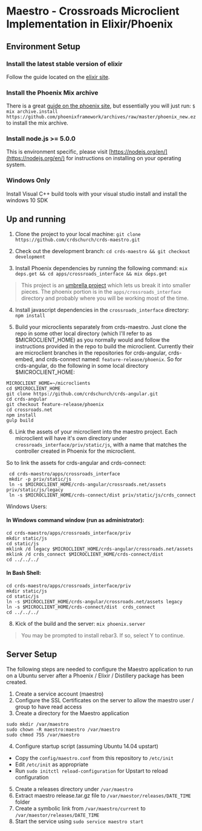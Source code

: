 # Maestro - Crossroads Microclient Implementation in Elixir/Phoenix

## Environment Setup

### Install the latest stable version of elixir
Follow the guide located on the [elixir site](http://elixir-lang.org/install.html).

### Install the Phoenix Mix archive
There is a great [guide on the phoenix site](http://www.phoenixframework.org/docs/installation), but essentially you will just run:
`$ mix archive.install https://github.com/phoenixframework/archives/raw/master/phoenix_new.ez` to install the mix archive.

### Install node.js >= 5.0.0
This is environment specific, please visit [https://nodejs.org/en/](https://nodejs.org/en/) for instructions on installing on your operating system. 

### Windows Only
Install Visual C++ build tools with your visual studio install and install the windows 10 SDK

## Up and running
1. Clone the project to your local machine: `git clone https://github.com/crdschurch/crds-maestro.git`
  
2. Check out the development branch: `cd crds-maestro && git checkout development`

3. Install Phoenix dependencies by running the following command: `mix deps.get && cd apps/crossroads_interface && mix deps.get`

  >This project is an [umbrella project](http://elixir-lang.org/getting-started/mix-otp/dependencies-and-umbrella-apps.html#umbrella-projects)
  >which lets us break it into smaller pieces. 
  >The phoenix portion is in the `apps/crossroads_interface` directory and probably where you will be working most of the time. 

4. Install javascript dependencies in the `crossroads_interface` directory: `npm install`

5. Build your microclients separately from crds-maestro.  Just clone the repo in some other local directory (which I'll refer to as $MICROCLIENT_HOME) as you normally would and follow the    instructions provided in the repo to build the microclient.  Currently their are microclient branches in the repositories for crds-angular, crds-embed, and crds-connect named: `feature-release/phoenix`.  So for crds-angular, do the following in some local directory $MICROCLIENT_HOME:
  ```
  MICROCLIENT_HOME=~/microclients
  cd $MICROCLIENT_HOME
  git clone https://github.com/crdschurch/crds-angular.git
  cd crds-angular
  git checkout feature-release/phoenix
  cd crossroads.net
  npm install
  gulp build
  ```

6. Link the assets of your microclient into the maestro project.  Each microclient will have it's own directory under `crossroads_interface/priv/static/js`, with a name that matches the controller created in Phoenix for the microclient.

So to link the assets for crds-angular and crds-connect:
```
 cd crds-maestro/apps/crossroads_interface
 mkdir -p priv/static/js
 ln -s $MICROCLIENT_HOME/crds-angular/crossroads.net/assets priv/static/js/legacy
 ln -s $MICROCLIENT_HOME/crds-connect/dist priv/static/js/crds_connect
 ```
 
 Windows Users:
 
 #### In Windows command window (run as administrator):
 ```
 cd crds-maestro/apps/crossroads_interface/priv
 mkdir static/js
 cd static/js
 mklink /d legacy $MICROCLIENT_HOME/crds-angular/crossroads.net/assets
 mklink /d crds_connect $MICROCLIENT_HOME/crds-connect/dist 
 cd ../../../
 ```
 #### In Bash Shell:
  ```
  cd crds-maestro/apps/crossroads_interface/priv
 mkdir static/js
 cd static/js
 ln -s $MICROCLIENT_HOME/crds-angular/crossroads.net/assets legacy 
 ln -s $MICROCLIENT_HOME/crds-connect/dist  crds_connect  
 cd ../../../
  ```


8. Kick of the build and the server: `mix phoenix.server`

>You may be prompted to install rebar3.  If so, select Y to continue.

## Server Setup
The following steps are needed to configure the Maestro application to run on a Ubuntu server after a Phoenix / Elixir / Distillery package has been created.

1. Create a service account (maestro)
2. Configure the SSL Certificates on the server to allow the maestro user / group to have read access
3. Create a directory for the Maestro application
```
sudo mkdir /var/maestro
sudo chown -R maestro:maestro /var/maestro
sudo chmod 755 /var/maestro
```
4. Configure startup script (assuming Ubuntu 14.04 upstart)
* Copy the `config/maestro.conf` from this repository to `/etc/init`
* Edit `/etc/init` as appropriate
* Run `sudo initctl reload-configuration` for Upstart to reload configuration

5. Create a releases directory under `/var/maestro`
6. Extract maestro release.tar.gz file to `/var/maestor/releases/DATE_TIME` folder
7. Create a symbolic link from `/var/maestro/current` to `/var/maestor/releases/DATE_TIME`
8. Start the service using `sudo service maestro start`
